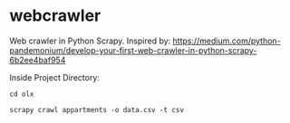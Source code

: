 # webcrawler

Web crawler in Python Scrapy. Inspired by: https://medium.com/python-pandemonium/develop-your-first-web-crawler-in-python-scrapy-6b2ee4baf954

Inside Project Directory:

`cd olx`

`scrapy crawl appartments -o data.csv -t csv`
